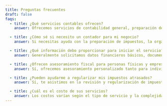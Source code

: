 ```yaml
---
title: Preguntas frecuentes
draft: false
faqs:
  - title: ¿Qué servicios contables ofrecen?
    answer: Ofrecemos servicios de contabilidad general, preparación de declaraciones fiscales, auditorías, asesoramiento financiero, y gestión de nóminas, entre otros.

  - title: ¿Cómo sé si necesito un contador para mi negocio?
    answer: Si necesitas ayuda con la preparación de impuestos, la organización de tus finanzas o el cumplimiento de regulaciones fiscales, un contador puede ahorrarte tiempo y evitar errores costosos.

  - title: ¿Qué información debo proporcionar para iniciar el servicio?
    answer: Generalmente solicitamos datos financieros básicos, documentos fiscales, y registros contables actuales para comenzar.

  - title: ¿Ofrecen asesoramiento fiscal para personas físicas y empresas?
    answer: Sí, ofrecemos asesoramiento personalizado tanto para individuos como para negocios, adaptándonos a tus necesidades específicas.!

  - title: ¿Pueden ayudarme a regularizar mis impuestos atrasados?
    answer: Sí, te asistimos en la revisión y regularización de impuestos pendientes para que estés al día con las autoridades fiscales.

  - title: ¿Cuál es el costo de sus servicios?
    answer: Los costos varían según el tipo de servicio y la complejidad del trabajo. Ofrecemos presupuestos personalizados tras una evaluación inicial.
---
```


